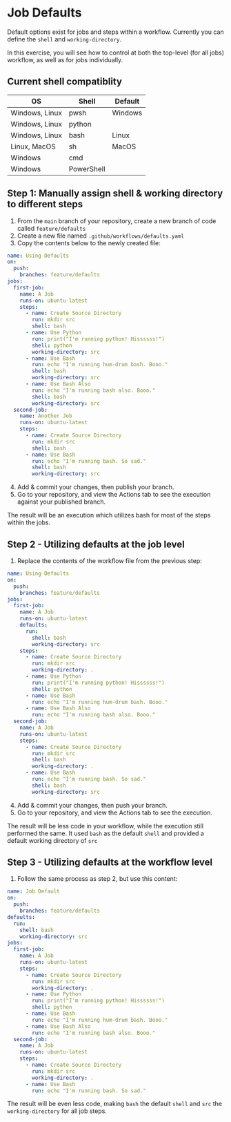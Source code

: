 # Job Defaults

Default options exist for jobs and steps within a workflow. Currently you can define the `shell` and `working-directory`.

In this exercise, you will see how to control at both the top-level (for all jobs) workflow, as well as for jobs individually.

## Current shell compatiblity

|OS|Shell|Default|
|---|---|---|
|Windows, Linux|pwsh|Windows|
|Windows, Linux|python|
|Windows, Linux|bash|Linux|
|Linux, MacOS|sh|MacOS|
|Windows|cmd|
|Windows|PowerShell|


## Step 1: Manually assign shell & working directory to different steps

1. From the `main` branch of your repository, create a new branch of code called `feature/defaults`
2. Create a new file named `.github/workflows/defaults.yaml`
3. Copy the contents below to the newly created file:

```yaml
name: Using Defaults
on:
  push:
    branches: feature/defaults
jobs:
  first-job:
    name: A Job
    runs-on: ubuntu-latest
    steps:
      - name: Create Source Directory
        run: mkdir src
        shell: bash
      - name: Use Python
        run: print("I'm running python! Hissssss!")
        shell: python
        working-directory: src
      - name: Use Bash
        run: echo "I'm running hum-drum bash. Booo."
        shell: bash
        working-directory: src
      - name: Use Bash Also
        run: echo "I'm running bash also. Booo."
        shell: bash
        working-directory: src
  second-job:
    name: Another Job
    runs-on: ubuntu-latest
    steps:
      - name: Create Source Directory
        run: mkdir src
        shell: bash
      - name: Use Bash
        run: echo "I'm running bash. So sad."
        shell: bash
        working-directory: src
```

4. Add & commit your changes, then publish your branch.
5. Go to your repository, and view the Actions tab to see the execution against your published branch.

The result will be an execution which utilizes bash for most of the steps within the jobs.

## Step 2 - Utilizing defaults at the job level

1. Replace the contents of the workflow file from the previous step:

```yaml
name: Using Defaults
on:
  push:
    branches: feature/defaults
jobs:
  first-job:
    name: A Job
    runs-on: ubuntu-latest
    defaults:
      run:
        shell: bash
        working-directory: src
    steps:
      - name: Create Source Directory
        run: mkdir src
        working-directory: .
      - name: Use Python
        run: print("I'm running python! Hissssss!")
        shell: python
      - name: Use Bash
        run: echo "I'm running hum-drum bash. Booo."
      - name: Use Bash Also
        run: echo "I'm running bash also. Booo."
  second-job:
    name: A Job
    runs-on: ubuntu-latest
    steps:
      - name: Create Source Directory
        run: mkdir src
        shell: bash
        working-directory: .
      - name: Use Bash
        run: echo "I'm running bash. So sad."
        shell: bash
        working-directory: src
```

4. Add & commit your changes, then push your branch.
5. Go to your repository, and view the Actions tab to see the execution.

The result will be less code in your workflow, while the execution still performed the same. It used `bash` as the default `shell` and provided a default working directory of `src`

## Step 3 - Utilizing defaults at the workflow level

1. Follow the same process as step 2, but use this content:

```yaml
name: Job Default
on:
  push:
    branches: feature/defaults
defaults:
  run:
    shell: bash
    working-directory: src
jobs:
  first-job:
    name: A Job
    runs-on: ubuntu-latest
    steps:
      - name: Create Source Directory
        run: mkdir src
        working-directory: .
      - name: Use Python
        run: print("I'm running python! Hissssss!")
        shell: python
      - name: Use Bash
        run: echo "I'm running hum-drum bash. Booo."
      - name: Use Bash Also
        run: echo "I'm running bash also. Booo."
  second-job:
    name: A Job
    runs-on: ubuntu-latest
    steps:
      - name: Create Source Directory
        run: mkdir src
        working-directory: .
      - name: Use Bash
        run: echo "I'm running bash. So sad."
```

The result will be even less code, making `bash` the default `shell` and `src` the `working-directory` for all job steps.

